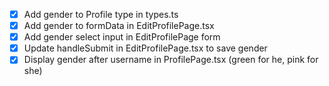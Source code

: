 - [x] Add gender to Profile type in types.ts
- [x] Add gender to formData in EditProfilePage.tsx
- [x] Add gender select input in EditProfilePage form
- [x] Update handleSubmit in EditProfilePage.tsx to save gender
- [x] Display gender after username in ProfilePage.tsx (green for he, pink for she)
